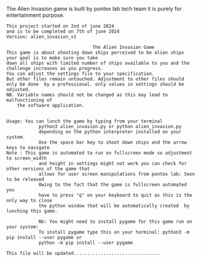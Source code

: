 The Alien Invasion game is built by pontex lab tech team 
it is purely for entertainment purpose.

    This project started on 2nd of june 2024
    and is to be completed on 7th of june 2024
    Version: alien_invasion_x1

                                    The Alien Invasion Game
    This game is about shooting down ships perceived to be alien ships your goal is to make sure you take 
    down all ships with limited number of ships available to you and the challenge increases as you progress.
    You can adjust the settings file to your specification. 
    But other files remain untouched. Adjustment to other files should
    only be done  by a professional. only values in settings should be adjusted.
    NB. Variable names should not be changed as this may lead to malfunctioning of 
        the software application.


    Usage: You can lunch the game by typing from your terminal 
                python3 alien_invasion.py or python alien_invasion.py
                depending on the python interpreter installed on your system.
                Use the space bar key to shoot down ships and the arrow keys to navigate
    Note : This game is automated to run on fullscreen mode so adjustment to screen_width
                and height in settings might not work you can check for other versions of the game that
                allows for user screen manipulations from pontex lab: Soon to be released
                Owing to the fact that the game is fullscreen automated you 
                have to press "q" on your keyboard to quit as this is the only way to close 
                the python window that will be automatically created  by lunching this game.

                Nb: You might need to install pygame for this game run on your system:
                To install pygame type this on your terminal: python3 -m pip install --user pygame or
                python -m pip install --user pygame

    This file will be updated................................ 